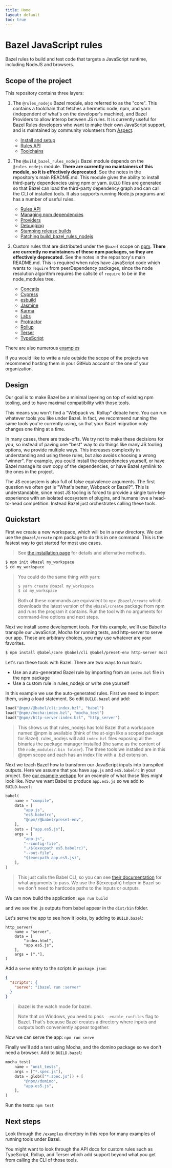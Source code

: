 ```yaml
---
title: Home
layout: default
toc: true
---
```


# Bazel JavaScript rules

Bazel rules to build and test code that targets a JavaScript runtime, including NodeJS and browsers.

## Scope of the project

This repository contains three layers:

1. The `@rules_nodejs` Bazel module, also referred to as the "core".
This contains a toolchain that fetches a hermetic node, npm, and yarn (independent of what's on the developer's machine),
and Bazel Providers to allow interop between JS rules.
It is currently useful for Bazel Rules developers who want to make their own JavaScript support, and
is maintained by community volunteers from [Aspect](https://aspect.dev).
    - [Install and setup](install.md)
    - [Rules API](Core.md)
    - [Toolchains](Toolchains.md)

2. The `@build_bazel_rules_nodejs` Bazel module depends on the `@rules_nodejs` module.
**There are currently no maintainers of this module, so it is effectively deprecated.**
See the notes in the repository's main README.md.
This module gives the ability to install third-party dependencies using npm or yarn.
`BUILD` files are generated so that Bazel can load the third-party dependency graph and can call the CLI of installed tools.
It also supports running Node.js programs and has a number of useful rules.
    - [Rules API](Built-ins.md)
    - [Managing npm dependencies](dependencies.md)
    - [Providers](Providers.md)
    - [Debugging](debugging.md)
    - [Stamping release builds](stamping.md)
    - [Patching build_bazel_rules_nodejs](changing-rules.md)

3. Custom rules that are distributed under the `@bazel` scope on [npm](http://npmjs.com/~bazel).
    **There are currently no maintainers of these npm packages, so they are effectively deprecated.**
    See the notes in the repository's main README.md.
    This is required when rules have JavaScript code which wants to `require` from peerDependency packages,
    since the node resolution algorithm requires the callsite of `require` to be in the node_modules tree.
    
    - [Concatjs](Concatjs.md)
    - [Cypress](Cypress.md)
    - [esbuild](esbuild.md)
    - [Jasmine](Jasmine.md)
    - [Karma](Karma.md)
    - [Labs](Labs.md)
    - [Protractor](Protractor.md)
    - [Rollup](Rollup.md)
    - [Terser](Terser.md)
    - [TypeScript](TypeScript.md)

There are also numerous [examples](examples.md)

If you would like to write a rule outside the scope of the projects we recommend hosting them in your GitHub account or the one of your organization.

## Design

Our goal is to make Bazel be a minimal layering on top of existing npm tooling, and to have maximal compatibility with those tools.

This means you won't find a "Webpack vs. Rollup" debate here. You can run whatever tools you like under Bazel. In fact, we recommend running the same tools you're currently using, so that your Bazel migration only changes one thing at a time.

In many cases, there are trade-offs. We try not to make these decisions for you, so instead of paving one "best" way to do things like many JS tooling options, we provide multiple ways. This increases complexity in understanding and using these rules, but also avoids choosing a wrong "winner". For example, you could install the dependencies yourself, or have Bazel manage its own copy of the dependencies, or have Bazel symlink to the ones in the project.

The JS ecosystem is also full of false equivalence arguments. The first question we often get is "What's better, Webpack or Bazel?".
This is understandable, since most JS tooling is forced to provide a single turn-key experience with an isolated ecosystem of plugins, and humans love a head-to-head competition.
Instead Bazel just orchestrates calling these tools.

## Quickstart

First we create a new workspace, which will be in a new directory.
We can use the `@bazel/create` npm package to do this in one command.
This is the fastest way to get started for most use cases.

> See [the installation page](install.html) for details and alternative methods.

```sh
$ npm init @bazel my_workspace
$ cd my_workspace
```

> You could do the same thing with yarn:
> ```sh
> $ yarn create @bazel my_workspace
> $ cd my_workspace
> ```
> Both of these commands are equivalent to `npx @bazel/create` which downloads the latest version of the `@bazel/create` package from npm and runs the program it contains.
> Run the tool with no arguments for command-line options and next steps.

Next we install some development tools.
For this example, we'll use Babel to transpile our JavaScript, Mocha for running tests, and http-server to serve our app.
These are arbitrary choices, you may use whatever are your favorites.  

```sh
$ npm install @babel/core @babel/cli @babel/preset-env http-server mocha domino
```

Let's run these tools with Bazel. There are two ways to run tools:

- Use an auto-generated Bazel rule by importing from an `index.bzl` file in the npm package
- Use a custom rule in rules_nodejs or write one yourself

In this example we use the auto-generated rules.
First we need to import them, using a load statement.
So edit `BUILD.bazel` and add:

```python
load("@npm//@babel/cli:index.bzl", "babel")
load("@npm//mocha:index.bzl", "mocha_test")
load("@npm//http-server:index.bzl", "http_server")
```

> This shows us that rules_nodejs has told Bazel that a workspace named @npm is available
> (think of the at-sign like a scoped package for Bazel).
> rules_nodejs will add `index.bzl` files exposing all the binaries the package manager installed
> (the same as the content of the `node_modules/.bin folder`).
> The three tools we installed are in this @npm scope and each has an index file with a .bzl extension.

Next we teach Bazel how to transform our JavaScript inputs into transpiled outputs.
Here we assume that you have `app.js` and `es5.babelrc` in your project. See [our example webapp](https://github.com/bazelbuild/rules_nodejs/tree/1.4.0/examples/webapp) for an example of what those files might look like.
Now we want Babel to produce `app.es5.js` so we add to `BUILD.bazel`:

```python
babel(
    name = "compile",
    data = [
        "app.js",
        "es5.babelrc",
        "@npm//@babel/preset-env",
    ],
    outs = ["app.es5.js"],
    args = [
        "app.js",
        "--config-file",
        "./$(execpath es5.babelrc)",
        "--out-file",
        "$(execpath app.es5.js)",
    ],
)
```

> This just calls the Babel CLI, so you can see [their documentation](https://babeljs.io/docs/en/babel-cli) for what arguments to pass.
> We use the $(execpath) helper in Bazel so we don't need to hardcode paths to the inputs or outputs.

We can now build the application: `npm run build`

and we see the .js outputs from babel appear in the `dist/bin` folder.

Let's serve the app to see how it looks, by adding to `BUILD.bazel`:

```
http_server(
    name = "server",
    data = [
        "index.html",
        "app.es5.js",
    ],
    args = ["."],
)
```

Add a `serve` entry to the scripts in `package.json`:

```json
{
  "scripts": {
    "serve": "ibazel run :server"
  }
}
```

> ibazel is the watch mode for bazel.
>
> Note that on Windows, you need to pass `--enable_runfiles` flag to Bazel.
> That's because Bazel creates a directory where inputs and outputs both conveniently appear together.

Now we can serve the app: `npm run serve`

Finally we'll add a test using Mocha, and the domino package so we don't need a browser. Add to `BUILD.bazel`:

```python
mocha_test(
    name = "unit_tests",
    args = ["*.spec.js"],
    data = glob(["*.spec.js"]) + [
        "@npm//domino",
        "app.es5.js",
    ],
)
```

Run the tests: `npm test`

## Next steps

Look through the `/examples` directory in this repo for many examples of running tools under Bazel.

You might want to look through the API docs for custom rules such as TypeScript, Rollup, and Terser which add support beyond what you get from calling the CLI of those tools.
